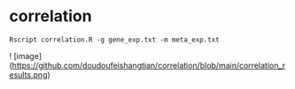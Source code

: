 # correlation

`Rscript correlation.R -g gene_exp.txt -m meta_exp.txt`  

  
! [image] (https://github.com/doudoufeishangtian/correlation/blob/main/correlation_results.png)  
